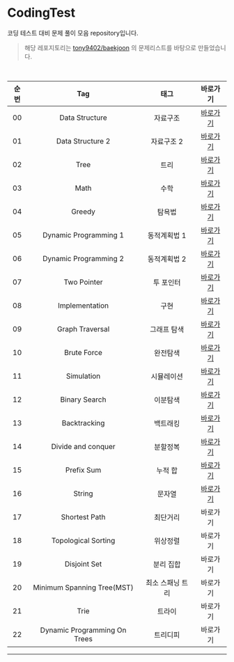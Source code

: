 # CodingTest
코딩 테스트 대비 문제 풀이 모음 repository입니다.

> 해당 레포지토리는 [tony9402/baekjoon](https://github.com/tony9402/baekjoon) 의 문제리스트를 바탕으로 만들었습니다.  

<br>

| 순번 | Tag                          | 태그                | 바로가기 |
| :--: | :--------------------------: | :-----------------: | :-------:|
| 00 | Data Structure | 자료구조 | [바로가기](https://github.com/EUNJEONGMUN/CodingTest/tree/main/DataStructure) |
| 01 | Data Structure 2 | 자료구조 2 | [바로가기](https://github.com/EUNJEONGMUN/CodingTest/tree/main/DataStructure2) |
| 02 | Tree | 트리 | [바로가기](https://github.com/EUNJEONGMUN/CodingTest/tree/main/Tree) |
| 03 | Math | 수학 | [바로가기](https://github.com/EUNJEONGMUN/CodingTest/tree/main/Math) |
| 04 | Greedy | 탐욕법 | [바로가기](https://github.com/EUNJEONGMUN/CodingTest/tree/main/Greedy) |
| 05 | Dynamic Programming 1 | 동적계획법 1 | [바로가기](https://github.com/EUNJEONGMUN/CodingTest/tree/main/DynamicProgramming1) |
| 06 | Dynamic Programming 2 | 동적계획법 2 | [바로가기](https://github.com/EUNJEONGMUN/CodingTest/tree/main/DynamicProgramming2) |
| 07 | Two Pointer | 투 포인터 | [바로가기](https://github.com/EUNJEONGMUN/CodingTest/tree/main/TwoPointer) |
| 08 | Implementation | 구현 | [바로가기](https://github.com/EUNJEONGMUN/CodingTest/tree/main/Implementation) |
| 09 | Graph Traversal | 그래프 탐색 | [바로가기](https://github.com/EUNJEONGMUN/CodingTest/tree/main/GraphTraversal) |
| 10 | Brute Force | 완전탐색 | [바로가기](https://github.com/EUNJEONGMUN/CodingTest/tree/main/BruteForce) |
| 11 | Simulation | 시뮬레이션 | [바로가기](https://github.com/EUNJEONGMUN/CodingTest/tree/main/Simulation) |
| 12 | Binary Search | 이분탐색 | [바로가기](https://github.com/EUNJEONGMUN/CodingTest/tree/main/BinarySearch) |
| 13 | Backtracking | 백트래킹 | [바로가기](https://github.com/EUNJEONGMUN/CodingTest/tree/main/Backtracking) |
| 14 | Divide and conquer | 분할정복 | [바로가기](https://github.com/EUNJEONGMUN/CodingTest/tree/main/Divide_and_Conquer) |
| 15 | Prefix Sum | 누적 합 | [바로가기](https://github.com/EUNJEONGMUN/CodingTest/tree/main/PrefixSum) |
| 16 | String | 문자열 | [바로가기](https://github.com/EUNJEONGMUN/CodingTest/tree/main/String) |
| 17 | Shortest Path | 최단거리 | 바로가기 |
| 18 | Topological Sorting | 위상정렬 | 바로가기 |
| 19 | Disjoint Set | 분리 집합 | 바로가기 |
| 20 | Minimum Spanning Tree(MST) | 최소 스패닝 트리 | 바로가기 |
| 21 | Trie | 트라이 | 바로가기 |
| 22 | Dynamic Programming On Trees | 트리디피 | 바로가기 |



---


